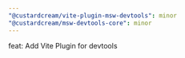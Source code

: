 ```yaml
---
"@custardcream/vite-plugin-msw-devtools": minor
"@custardcream/msw-devtools-core": minor
---
```


feat: Add Vite Plugin for devtools
